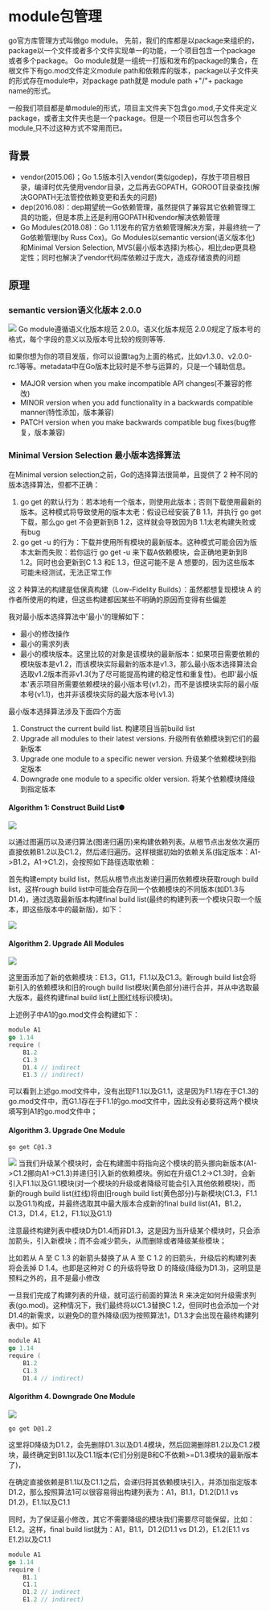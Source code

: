 # module包管理

go官方库管理方式叫做go module。 先前，我们的库都是以package来组织的，package以一个文件或者多个文件实现单一的功能，一个项目包含一个package或者多个package。
Go module就是一组统一打版和发布的package的集合，在根文件下有go.mod文件定义module path和依赖库的版本，package以子文件夹的形式存在module中，对package path就是 module path +"/"+ package name的形式。

一般我们项目都是单module的形式，项目主文件夹下包含go.mod,子文件夹定义package，或者主文件夹也是一个package。但是一个项目也可以包含多个module,只不过这种方式不常用而已。

## 背景
- vendor(2015.06)；Go 1.5版本引入vendor(类似godep)，存放于项目根目录，编译时优先使用vendor目录，之后再去GOPATH，GOROOT目录查找(解决GOPATH无法管控依赖变更和丢失的问题)
- dep(2016.08)：dep期望统一Go依赖管理，虽然提供了兼容其它依赖管理工具的功能，但是本质上还是利用GOPATH和vendor解决依赖管理
- Go Modules(2018.08)：Go 1.11发布的官方依赖管理解决方案，并最终统一了Go依赖管理(by Russ Cox)。Go Modules以semantic version(语义版本化)和Minimal Version Selection, MVS(最小版本选择)为核心，相比dep更具稳定性；同时也解决了vendor代码库依赖过于庞大，造成存储浪费的问题


## 原理

### semantic version语义化版本 2.0.0
![](../../.assets/img/.module_images/version_2.png)
Go module遵循语义化版本规范 2.0.0。语义化版本规范 2.0.0规定了版本号的格式，每个字段的意义以及版本号比较的规则等等.

如果你想为你的项目发版，你可以设置tag为上面的格式，比如v1.3.0、v2.0.0-rc.1等等。metadata中在Go版本比较时是不参与运算的，只是一个辅助信息。
- MAJOR version when you make incompatible API changes(不兼容的修改)
- MINOR version when you add functionality in a backwards compatible manner(特性添加，版本兼容)
- PATCH version when you make backwards compatible bug fixes(bug修复，版本兼容)

### Minimal Version Selection 最小版本选择算法

在Minimal version selection之前，Go的选择算法很简单，且提供了 2 种不同的版本选择算法，但都不正确：
1. go get 的默认行为：若本地有一个版本，则使用此版本；否则下载使用最新的版本。这种模式将导致使用的版本太老：假设已经安装了B 1.1，并执行 go get 下载，那么go get 不会更新到B 1.2，这样就会导致因为B 1.1太老构建失败或有bug
2. go get -u 的行为：下载并使用所有模块的最新版本。这种模式可能会因为版本太新而失败：若你运行 go get -u 来下载A依赖模块，会正确地更新到B 1.2。同时也会更新到C 1.3 和E 1.3，但这可能不是 A 想要的，因为这些版本可能未经测试，无法正常工作

这 2 种算法的构建是低保真构建（Low-Fidelity Builds）：虽然都想复现模块 A 的作者所使用的构建，但这些构建都因某些不明确的原因而变得有些偏差

我对最小版本选择算法中'最小'的理解如下：

- 最小的修改操作
- 最小的需求列表
- 最小的模块版本。这里比较的对象是该模块的最新版本：如果项目需要依赖的模块版本是v1.2，而该模块实际最新的版本是v1.3，那么最小版本选择算法会选取v1.2版本而非v1.3(为了尽可能提高构建的稳定性和重复性)。也即'最小版本'表示项目所需要依赖模块的最小版本号(v1.2)，而不是该模块实际的最小版本号(v1.1)，也并非该模块实际的最大版本号(v1.3)

最小版本选择算法涉及下面四个方面
1. Construct the current build list. 构建项目当前build list
2. Upgrade all modules to their latest versions. 升级所有依赖模块到它们的最新版本
3. Upgrade one module to a specific newer version. 升级某个依赖模块到指定版本
4. Downgrade one module to a specific older version. 将某个依赖模块降级到指定版本

####  Algorithm 1: Construct Build List●
![](../../.assets/img/.module_images/module_graph.png)

以通过图遍历以及递归算法(图递归遍历)来构建依赖列表。从根节点出发依次遍历直接依赖B1.2以及C1.2，然后递归遍历。这样根据初始的依赖关系(指定版本：A1->B1.2，A1->C1.2)，会按照如下路径选取依赖：


首先构建empty build list，然后从根节点出发递归遍历依赖模块获取rough build list，这样rough build list中可能会存在同一个依赖模块的不同版本(如D1.3与D1.4)，通过选取最新版本构建final build list(最终的构建列表一个模块只取一个版本，即这些版本中的最新版)，如下：

![](../../.assets/img/.module_images/module_graph1.png)


#### Algorithm 2. Upgrade All Modules

![](../../.assets/img/.module_images/module_grph2.png)

这里面添加了新的依赖模块：E1.3，G1.1，F1.1以及C1.3。新rough build list会将新引入的依赖模块和旧的rough build list模块(黄色部分)进行合并，并从中选取最大版本，最终构建final build list(上图红线标识模块)。

上述例子中A1的go.mod文件会构建如下：
```go
module A1
go 1.14
require (
	B1.2
	C1.3
	D1.4 // indirect
	E1.3 // indirect)
```
可以看到上述go.mod文件中，没有出现F1.1以及G1.1，这是因为F1.1存在于C1.3的go.mod文件中，而G1.1存在于F1.1的go.mod文件中，因此没有必要将这两个模块填写到A1的go.mod文件中；


#### Algorithm 3. Upgrade One Module
```shell
go get C@1.3
```
![](../../.assets/img/.module_images/module_graph3.png)
当我们升级某个模块时，会在构建图中将指向这个模块的箭头挪向新版本(A1->C1.2挪向A1->C1.3)并递归引入新的依赖模块。例如在升级C1.2->C1.3时，会新引入F1.1以及G1.1模块(对一个模块的升级或者降级可能会引入其他依赖模块)，而新的rough build list(红线)将由旧rough build list(黄色部分)与新模块(C1.3，F1.1以及G1.1)构成，并最终选取其中最大版本合成新的final build list(A1，B1.2，C1.3，D1.4，E1.2，F1.1以及G1.1)


注意最终构建列表中模块D为D1.4而非D1.3，这是因为当升级某个模块时，只会添加箭头，引入新模块；而不会减少箭头，从而删除或者降级某些模块；

比如若从 A 至 C 1.3 的新箭头替换了从 A 至 C 1.2 的旧箭头，升级后的构建列表将会丢掉 D 1.4。也即是这种对 C 的升级将导致 D 的降级(降级为D1.3)，这明显是预料之外的，且不是最小修改

一旦我们完成了构建列表的升级，就可运行前面的算法 R 来决定如何升级需求列表(go.mod)。这种情况下，我们最终将以C1.3替换C 1.2，但同时也会添加一个对D1.4的新需求，以避免D的意外降级(因为按照算法1，D1.3才会出现在最终构建列表中)。如下

```go
module A1
go 1.14
require (
	B1.2
	C1.3
	D1.4 // indirect)
```

#### Algorithm 4. Downgrade One Module

![](../../.assets/img/.module_images/module_graph4.png)
```shell
go get D@1.2
```
这里将D降级为D1.2，会先删除D1.3以及D1.4模块，然后回溯删除B1.2以及C1.2模块，最终确定到B1.1以及C1.1版本(它们分别是B和C不依赖>=D1.3模块的最新版本了)，

在确定直接依赖是B1.1以及C1.1之后，会递归将其依赖模块引入，并添加指定版本D1.2，那么按照算法1可以很容易得出构建列表为：A1，B1.1，D1.2(D1.1 vs D1.2)，E1.1以及C1.1

同时，为了保证最小修改，其它不需要降级的模块我们需要尽可能保留，比如：E1.2。这样，final build list就为：A1，B1.1，D1.2(D1.1 vs D1.2)，E1.2(E1.1 vs E1.2)以及C1.1

```go
module A1
go 1.14
require (
	B1.1
	C1.1
	D1.2 // indirect
	E1.2 // indirect)
```


 